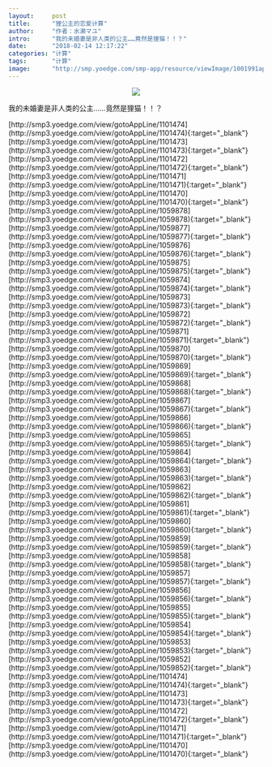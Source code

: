 ```yaml
---
layout:     post
title:      "狸公主的恋爱计算"
author:     "作者：水濑マユ"
intro:      "我的未婚妻是非人类的公主……竟然是狸猫！！？"
date:       "2018-02-14 12:17:22"
categories: "计算"
tags:       "计算"
image:      "http://smp.yoedge.com/smp-app/resource/viewImage/1001991appline.png"
---
```

<div style="text-align: center">
<p><img src="http://smp.yoedge.com/smp-app/resource/viewImage/1001991appline.png"/></p>
</div>
<p class="post-meta">
<span>我的未婚妻是非人类的公主……竟然是狸猫！！？</span>
</p>
[http://smp3.yoedge.com/view/gotoAppLine/1101474](http://smp3.yoedge.com/view/gotoAppLine/1101474){:target="_blank"}
[http://smp3.yoedge.com/view/gotoAppLine/1101473](http://smp3.yoedge.com/view/gotoAppLine/1101473){:target="_blank"}
[http://smp3.yoedge.com/view/gotoAppLine/1101472](http://smp3.yoedge.com/view/gotoAppLine/1101472){:target="_blank"}
[http://smp3.yoedge.com/view/gotoAppLine/1101471](http://smp3.yoedge.com/view/gotoAppLine/1101471){:target="_blank"}
[http://smp3.yoedge.com/view/gotoAppLine/1101470](http://smp3.yoedge.com/view/gotoAppLine/1101470){:target="_blank"}
[http://smp3.yoedge.com/view/gotoAppLine/1059878](http://smp3.yoedge.com/view/gotoAppLine/1059878){:target="_blank"}
[http://smp3.yoedge.com/view/gotoAppLine/1059877](http://smp3.yoedge.com/view/gotoAppLine/1059877){:target="_blank"}
[http://smp3.yoedge.com/view/gotoAppLine/1059876](http://smp3.yoedge.com/view/gotoAppLine/1059876){:target="_blank"}
[http://smp3.yoedge.com/view/gotoAppLine/1059875](http://smp3.yoedge.com/view/gotoAppLine/1059875){:target="_blank"}
[http://smp3.yoedge.com/view/gotoAppLine/1059874](http://smp3.yoedge.com/view/gotoAppLine/1059874){:target="_blank"}
[http://smp3.yoedge.com/view/gotoAppLine/1059873](http://smp3.yoedge.com/view/gotoAppLine/1059873){:target="_blank"}
[http://smp3.yoedge.com/view/gotoAppLine/1059872](http://smp3.yoedge.com/view/gotoAppLine/1059872){:target="_blank"}
[http://smp3.yoedge.com/view/gotoAppLine/1059871](http://smp3.yoedge.com/view/gotoAppLine/1059871){:target="_blank"}
[http://smp3.yoedge.com/view/gotoAppLine/1059870](http://smp3.yoedge.com/view/gotoAppLine/1059870){:target="_blank"}
[http://smp3.yoedge.com/view/gotoAppLine/1059869](http://smp3.yoedge.com/view/gotoAppLine/1059869){:target="_blank"}
[http://smp3.yoedge.com/view/gotoAppLine/1059868](http://smp3.yoedge.com/view/gotoAppLine/1059868){:target="_blank"}
[http://smp3.yoedge.com/view/gotoAppLine/1059867](http://smp3.yoedge.com/view/gotoAppLine/1059867){:target="_blank"}
[http://smp3.yoedge.com/view/gotoAppLine/1059866](http://smp3.yoedge.com/view/gotoAppLine/1059866){:target="_blank"}
[http://smp3.yoedge.com/view/gotoAppLine/1059865](http://smp3.yoedge.com/view/gotoAppLine/1059865){:target="_blank"}
[http://smp3.yoedge.com/view/gotoAppLine/1059864](http://smp3.yoedge.com/view/gotoAppLine/1059864){:target="_blank"}
[http://smp3.yoedge.com/view/gotoAppLine/1059863](http://smp3.yoedge.com/view/gotoAppLine/1059863){:target="_blank"}
[http://smp3.yoedge.com/view/gotoAppLine/1059862](http://smp3.yoedge.com/view/gotoAppLine/1059862){:target="_blank"}
[http://smp3.yoedge.com/view/gotoAppLine/1059861](http://smp3.yoedge.com/view/gotoAppLine/1059861){:target="_blank"}
[http://smp3.yoedge.com/view/gotoAppLine/1059860](http://smp3.yoedge.com/view/gotoAppLine/1059860){:target="_blank"}
[http://smp3.yoedge.com/view/gotoAppLine/1059859](http://smp3.yoedge.com/view/gotoAppLine/1059859){:target="_blank"}
[http://smp3.yoedge.com/view/gotoAppLine/1059858](http://smp3.yoedge.com/view/gotoAppLine/1059858){:target="_blank"}
[http://smp3.yoedge.com/view/gotoAppLine/1059857](http://smp3.yoedge.com/view/gotoAppLine/1059857){:target="_blank"}
[http://smp3.yoedge.com/view/gotoAppLine/1059856](http://smp3.yoedge.com/view/gotoAppLine/1059856){:target="_blank"}
[http://smp3.yoedge.com/view/gotoAppLine/1059855](http://smp3.yoedge.com/view/gotoAppLine/1059855){:target="_blank"}
[http://smp3.yoedge.com/view/gotoAppLine/1059854](http://smp3.yoedge.com/view/gotoAppLine/1059854){:target="_blank"}
[http://smp3.yoedge.com/view/gotoAppLine/1059853](http://smp3.yoedge.com/view/gotoAppLine/1059853){:target="_blank"}
[http://smp3.yoedge.com/view/gotoAppLine/1059852](http://smp3.yoedge.com/view/gotoAppLine/1059852){:target="_blank"}
[http://smp3.yoedge.com/view/gotoAppLine/1101474](http://smp3.yoedge.com/view/gotoAppLine/1101474){:target="_blank"}
[http://smp3.yoedge.com/view/gotoAppLine/1101473](http://smp3.yoedge.com/view/gotoAppLine/1101473){:target="_blank"}
[http://smp3.yoedge.com/view/gotoAppLine/1101472](http://smp3.yoedge.com/view/gotoAppLine/1101472){:target="_blank"}
[http://smp3.yoedge.com/view/gotoAppLine/1101471](http://smp3.yoedge.com/view/gotoAppLine/1101471){:target="_blank"}
[http://smp3.yoedge.com/view/gotoAppLine/1101470](http://smp3.yoedge.com/view/gotoAppLine/1101470){:target="_blank"}


